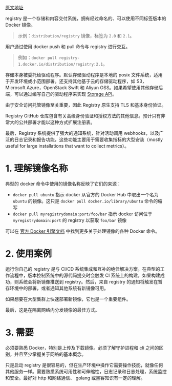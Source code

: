 [原文地址](https://docs.docker.com/registry/introduction/)

registry 是一个存储和内容交付系统，拥有经过命名的、可以使用不同标签版本的 Docker 镜像。

>示例：`distribution/registry` 镜像，标签为 `2.0` 和 `2.1`。

用户通过使用 docker push 和 pull 命令与 registry 进行交互。

>例如：`docker pull registry-1.docker.io/distribution/registry:2.1`。

存储本身被委托给驱动程序。默认存储驱动程序是本地的 posix 文件系统，适用于开发环境或小范围部署。还支持其他基于云的存储驱动程序，如 S3，Microsoft Azure，OpenStack Swift 和 Aliyun OSS。如果希望使用其他存储后端，可以通过编写自己的驱动程序来实现 [Storage API](https://docs.docker.com/registry/storage-drivers/)。

由于安全访问托管镜像至关重要，因此 Registry 原生支持 TLS 和基本身份验证。

Registry GitHub 仓库包含有关高级身份验证和授权方法的其他信息。预计只有非常大的公共部署才能以这种方式扩展注册表。

最后，Registry 系统提供了强大的通知系统，针对活动调用 webhooks，以及广泛的日志记录和报告功能，这些功能主要用于需要收集指标的大型安装（mostly useful for large installations that want to collect metrics）。
# 1. 理解镜像名称
典型的 docker 命令中使用的镜像名称反映了它们的来源：

- `docker pull ubuntu` 指示 docker 从官方的 Docker Hub 中取出一个名为 `ubuntu` 的镜像。这只是 `docker pull docker.io/library/ubuntu` 命令的缩写
- `docker pull myregistrydomain:port/foo/bar` 指示 docker 访问位于 `myregistrydomain:port` 的 registry 以获取 `foo/bar` 镜像

可以在 [官方 Docker 引擎文档](https://docs.docker.com/engine/reference/commandline/cli/) 中找到更多关于处理镜像的各种 Docker 命令。
# 2. 使用案例
运行你自己的 registry 是与 CI/CD 系统集成和互补的绝佳解决方案。在典型的工作流程中，版本控制系统中的源代码提交时会触发 CI 系统上的构建，如果构建成功，则系统会将新镜像推送到 registry。然后，来自 registry 的通知将触发在暂存环境中的部署，或者通知其他系统有新镜像可用。

如果想要在大型集群上快速部署新镜像，它也是一个重要组件。

最后，这是在隔离网络内分发镜像的最佳方式。
# 3. 需要
必须要熟悉 Docker，特别是上传及下载镜像。必须了解守护进程和 cli 之间的区别，并且至少掌握关于网络的基本概念。

只是启动 registry 是很容易的，但在生产环境中操作它需要操作技能，就像任何其他服务一样。需要熟悉系统可用性和可伸缩性，日志记录和日志处理，系统监控和安全。最好对 http 和网络通信、 golang 或黑客知识有一定的理解。
